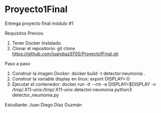 # Proyecto1Final
Entrega proyecto final módulo #1

Requisitos Previos.

1. Tener Docker Instalado.
2. Clonar el repositorio: git clone https://github.com/juandiaz9705/Proyecto1Final.git


Paso a paso
1. Construir la imagen Docker: docker build -t detector:neumonia .
2. Construir la variable display en linux: export DISPLAY=:0
3. Ejecutar el contenedor: docker run -it --rm -e DISPLAY=$DISPLAY -v /tmp/.X11-unix:/tmp/.X11-unix detector:neumonia python3 detector_neumonia.py


Estudiante:
Juan Diego Díaz Guzmán

